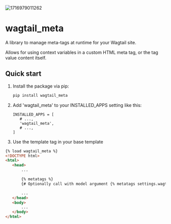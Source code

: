 ![1716979011262](.github/image/README/1716979011262.png)

wagtail_meta
================

A library to manage meta-tags at runtime for your Wagtail site.

Allows for using context variables in a custom HTML meta tag, or the tag value content itself.

Quick start
-----------

1. Install the package via pip:

   ```bash
   pip install wagtail_meta
   ```

2. Add 'wagtail_meta' to your INSTALLED_APPS setting like this:

   ```
   INSTALLED_APPS = [
      # ...,
      'wagtail_meta',
      # ...,
   ]
   ```

3. Use the template tag in your base template
```html
{% load wagtail_meta %}
<!DOCTYPE html>
<html>
   <head>
       ...

       {% metatags %}
       {# Optionally call with model argument {% metatags settings.wagtail_meta.metatags.tags %} #}

       ...
   </head>
   <body>
       ...
   </body>
</html>
```